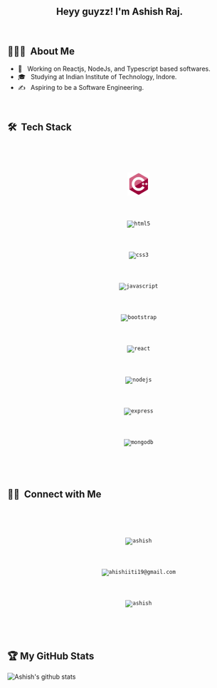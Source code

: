 
<h2 align="center"> Heyy  guyzz! I'm Ashish Raj.</h2>

<br />

 ## 👨🏻‍💻 &nbsp;About Me

- 🤔 &nbsp; Working on Reactjs, NodeJs, and Typescript based softwares.
- 🎓 &nbsp; Studying at Indian Institute of Technology, Indore.
- ✍️ &nbsp; Aspiring to be a Software Engineering.

<br />

<h2> 🛠 &nbsp;Tech Stack</h2>
  
<br />
<p align="center" >
  <code>
		<a style="text-decoration: none" href="https://developer.mozilla.org/en-US/docs/Web/JavaScript" target="_blank">
			<img
				src="https://raw.githubusercontent.com/devicons/devicon/master/icons/cplusplus/cplusplus-original.svg"
				alt="javascript"
				width="50"
				height="50"
			/>
		</a>
	</code>
	<code>
		<a style="text-decoration: none" href="https://www.w3schools.com/html/" target="_blank">
			<img
				src="https://www.vectorlogo.zone/logos/w3_html5/w3_html5-icon.svg"
				alt="html5"
				width="50"
				height="50"
			/>
		</a>
	</code>
	<code>
		<a style="text-decoration: none" href="https://www.w3schools.com/css/" target="_blank">
			<img
				src="https://www.vectorlogo.zone/logos/netlifyapp_watercss/netlifyapp_watercss-ar21.svg"
				alt="css3"
				width="50"
				height="50"
			/>
		</a>
	</code>
	<code>
		<a style="text-decoration: none" href="https://developer.mozilla.org/en-US/docs/Web/JavaScript" target="_blank">
			<img
				src="https://www.vectorlogo.zone/logos/javascript/javascript-icon.svg"
				alt="javascript"
				width="50"
				height="50"
			/>
		</a>
	</code>
	<code>
		<a style="text-decoration: none" href="https://getbootstrap.com" target="_blank">
			<img
				src="https://www.vectorlogo.zone/logos/getbootstrap/getbootstrap-icon.svg"
				alt="bootstrap"
				width="50"
				height="50"
			/>
		</a>
	</code>
	<code>
		<a style="text-decoration: none" href="https://reactjs.org/" target="_blank">
			<img src="https://www.vectorlogo.zone/logos/reactjs/reactjs-icon.svg" alt="react" width="50"
				height="50" />
		</a>
	</code>
	<code>
		<a style="text-decoration: none" href="https://nodejs.org" target="_blank">
			<img src="https://www.vectorlogo.zone/logos/nodejs/nodejs-icon.svg" alt="nodejs" width="50"
				height="50" />
		</a>
	</code>
	<code>
		<a style="text-decoration: none" href="https://expressjs.com" target="_blank">
			<img
				src="https://www.vectorlogo.zone/logos/expressjs/expressjs-icon.svg"
				alt="express"
				width="50"
				height="50"
			/>
		</a>
	</code>
	<code>
		<a style="text-decoration: none" href="https://www.mongodb.com/" target="_blank">
			<img
				src="https://www.vectorlogo.zone/logos/mongodb/mongodb-icon.svg"
				alt="mongodb"
				width="50"
				height="50"
			/>
		</a>
	</code>
	
</p>

<br/>

<h2> 🤝🏻 &nbsp;Connect with Me </h2>

<br />

<p align="center">
	<code>
		<a style="text-decoration: none" href="https://www.linkedin.com/in/ashish-raj-0714151a8/" target="_blank">
			<img
				src="https://www.vectorlogo.zone/logos/linkedin/linkedin-icon.svg"
				alt="ashish"
				height="40"
				width="40"
			/>
		</a>
	</code>
	<code>
		<a style="text-decoration: none" href="mailto:ahishiiti19@gmail.com" target="_blank">
			<img
				src="https://www.vectorlogo.zone/logos/gmail/gmail-icon.svg"
				alt="ahishiiti19@gmail.com"
				height="40"
				width="40"
			/>
		</a>
	</code>  
  <code>
		<a style="text-decoration: none" href="https://www.instagram.com/ashish_r_19/" target="_blank">
			<img
				src="https://www.vectorlogo.zone/logos/instagram/instagram-icon.svg"
				alt="ashish"
				height="40"
				width="40"
			/>
		</a>
	</code>
</p>
<br />

## 🏆 My GitHub Stats
![Ashish's github stats](https://github-readme-stats.vercel.app/api?username=AshishRajIITI&show_icons=true&hide_border=true)
